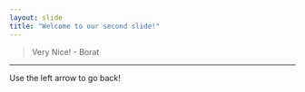 ```yaml
---
layout: slide
title: "Welcome to our second slide!"
---
```

> Very Nice! - Borat
---
Use the left arrow to go back!
